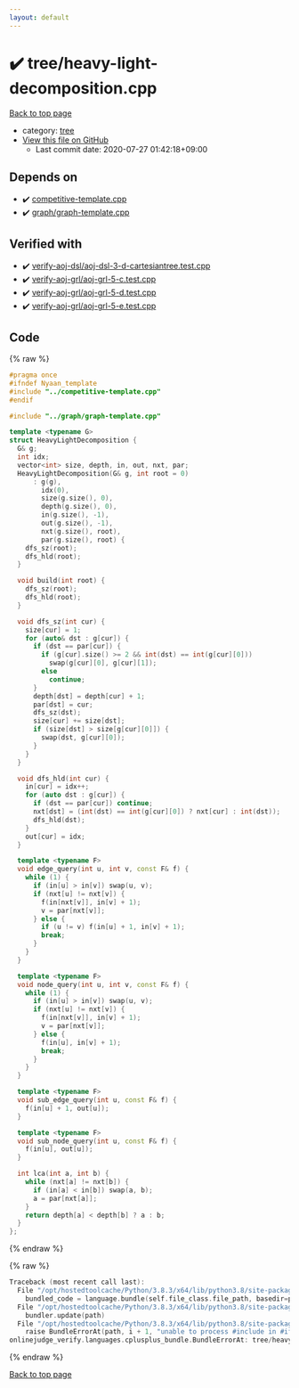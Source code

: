 ```yaml
---
layout: default
---
```


<!-- mathjax config similar to math.stackexchange -->
<script type="text/javascript" async
  src="https://cdnjs.cloudflare.com/ajax/libs/mathjax/2.7.5/MathJax.js?config=TeX-MML-AM_CHTML">
</script>
<script type="text/x-mathjax-config">
  MathJax.Hub.Config({
    TeX: { equationNumbers: { autoNumber: "AMS" }},
    tex2jax: {
      inlineMath: [ ['$','$'] ],
      processEscapes: true
    },
    "HTML-CSS": { matchFontHeight: false },
    displayAlign: "left",
    displayIndent: "2em"
  });
</script>

<script type="text/javascript" src="https://cdnjs.cloudflare.com/ajax/libs/jquery/3.4.1/jquery.min.js"></script>
<script src="https://cdn.jsdelivr.net/npm/jquery-balloon-js@1.1.2/jquery.balloon.min.js" integrity="sha256-ZEYs9VrgAeNuPvs15E39OsyOJaIkXEEt10fzxJ20+2I=" crossorigin="anonymous"></script>
<script type="text/javascript" src="../../assets/js/copy-button.js"></script>
<link rel="stylesheet" href="../../assets/css/copy-button.css" />


# :heavy_check_mark: tree/heavy-light-decomposition.cpp

<a href="../../index.html">Back to top page</a>

* category: <a href="../../index.html#c0af77cf8294ff93a5cdb2963ca9f038">tree</a>
* <a href="{{ site.github.repository_url }}/blob/master/tree/heavy-light-decomposition.cpp">View this file on GitHub</a>
    - Last commit date: 2020-07-27 01:42:18+09:00




## Depends on

* :heavy_check_mark: <a href="../competitive-template.cpp.html">competitive-template.cpp</a>
* :heavy_check_mark: <a href="../graph/graph-template.cpp.html">graph/graph-template.cpp</a>


## Verified with

* :heavy_check_mark: <a href="../../verify/verify-aoj-dsl/aoj-dsl-3-d-cartesiantree.test.cpp.html">verify-aoj-dsl/aoj-dsl-3-d-cartesiantree.test.cpp</a>
* :heavy_check_mark: <a href="../../verify/verify-aoj-grl/aoj-grl-5-c.test.cpp.html">verify-aoj-grl/aoj-grl-5-c.test.cpp</a>
* :heavy_check_mark: <a href="../../verify/verify-aoj-grl/aoj-grl-5-d.test.cpp.html">verify-aoj-grl/aoj-grl-5-d.test.cpp</a>
* :heavy_check_mark: <a href="../../verify/verify-aoj-grl/aoj-grl-5-e.test.cpp.html">verify-aoj-grl/aoj-grl-5-e.test.cpp</a>


## Code

<a id="unbundled"></a>
{% raw %}
```cpp
#pragma once
#ifndef Nyaan_template
#include "../competitive-template.cpp"
#endif

#include "../graph/graph-template.cpp"

template <typename G>
struct HeavyLightDecomposition {
  G& g;
  int idx;
  vector<int> size, depth, in, out, nxt, par;
  HeavyLightDecomposition(G& g, int root = 0)
      : g(g),
        idx(0),
        size(g.size(), 0),
        depth(g.size(), 0),
        in(g.size(), -1),
        out(g.size(), -1),
        nxt(g.size(), root),
        par(g.size(), root) {
    dfs_sz(root);
    dfs_hld(root);
  }

  void build(int root) {
    dfs_sz(root);
    dfs_hld(root);
  }

  void dfs_sz(int cur) {
    size[cur] = 1;
    for (auto& dst : g[cur]) {
      if (dst == par[cur]) {
        if (g[cur].size() >= 2 && int(dst) == int(g[cur][0]))
          swap(g[cur][0], g[cur][1]);
        else
          continue;
      }
      depth[dst] = depth[cur] + 1;
      par[dst] = cur;
      dfs_sz(dst);
      size[cur] += size[dst];
      if (size[dst] > size[g[cur][0]]) {
        swap(dst, g[cur][0]);
      }
    }
  }

  void dfs_hld(int cur) {
    in[cur] = idx++;
    for (auto dst : g[cur]) {
      if (dst == par[cur]) continue;
      nxt[dst] = (int(dst) == int(g[cur][0]) ? nxt[cur] : int(dst));
      dfs_hld(dst);
    }
    out[cur] = idx;
  }

  template <typename F>
  void edge_query(int u, int v, const F& f) {
    while (1) {
      if (in[u] > in[v]) swap(u, v);
      if (nxt[u] != nxt[v]) {
        f(in[nxt[v]], in[v] + 1);
        v = par[nxt[v]];
      } else {
        if (u != v) f(in[u] + 1, in[v] + 1);
        break;
      }
    }
  }

  template <typename F>
  void node_query(int u, int v, const F& f) {
    while (1) {
      if (in[u] > in[v]) swap(u, v);
      if (nxt[u] != nxt[v]) {
        f(in[nxt[v]], in[v] + 1);
        v = par[nxt[v]];
      } else {
        f(in[u], in[v] + 1);
        break;
      }
    }
  }

  template <typename F>
  void sub_edge_query(int u, const F& f) {
    f(in[u] + 1, out[u]);
  }

  template <typename F>
  void sub_node_query(int u, const F& f) {
    f(in[u], out[u]);
  }

  int lca(int a, int b) {
    while (nxt[a] != nxt[b]) {
      if (in[a] < in[b]) swap(a, b);
      a = par[nxt[a]];
    }
    return depth[a] < depth[b] ? a : b;
  }
};
```
{% endraw %}

<a id="bundled"></a>
{% raw %}
```cpp
Traceback (most recent call last):
  File "/opt/hostedtoolcache/Python/3.8.3/x64/lib/python3.8/site-packages/onlinejudge_verify/docs.py", line 349, in write_contents
    bundled_code = language.bundle(self.file_class.file_path, basedir=pathlib.Path.cwd())
  File "/opt/hostedtoolcache/Python/3.8.3/x64/lib/python3.8/site-packages/onlinejudge_verify/languages/cplusplus.py", line 185, in bundle
    bundler.update(path)
  File "/opt/hostedtoolcache/Python/3.8.3/x64/lib/python3.8/site-packages/onlinejudge_verify/languages/cplusplus_bundle.py", line 306, in update
    raise BundleErrorAt(path, i + 1, "unable to process #include in #if / #ifdef / #ifndef other than include guards")
onlinejudge_verify.languages.cplusplus_bundle.BundleErrorAt: tree/heavy-light-decomposition.cpp: line 3: unable to process #include in #if / #ifdef / #ifndef other than include guards

```
{% endraw %}

<a href="../../index.html">Back to top page</a>

